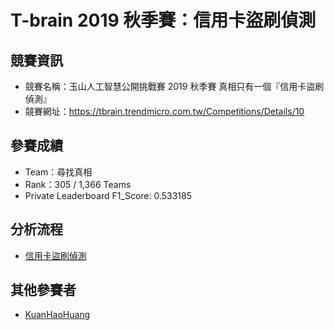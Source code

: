 # T-brain 2019 秋季賽：信用卡盜刷偵測

## 競賽資訊
* 競賽名稱：玉山人工智慧公開挑戰賽 2019 秋季賽 真相只有一個『信用卡盜刷偵測』
* 競賽網址：https://tbrain.trendmicro.com.tw/Competitions/Details/10

## 參賽成績
* Team：尋找真相
* Rank：305 / 1,366 Teams
* Private Leaderboard F1_Score: 0.533185

## 分析流程
* [信用卡盜刷偵測](https://github.com/sueshow/Com_T-brain_Fraud-Detection/blob/main/Com_%E7%8E%89%E5%B1%B1%E4%BA%BA%E5%B7%A5%E6%99%BA%E6%85%A7%E5%85%AC%E9%96%8B%E6%8C%91%E6%88%B0%E8%B3%BD_%E4%BF%A1%E7%94%A8%E5%8D%A1%E7%9B%9C%E5%88%B7%E5%81%B5%E6%B8%AC.ipynb)

## 其他參賽者
* [KuanHaoHuang](https://github.com/KuanHaoHuang/tbrain-esun-fraud-detection)
